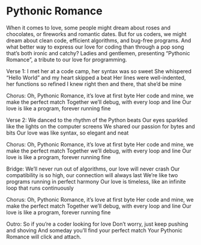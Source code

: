 # Pythonic Romance

When it comes to love, some people might dream about roses and chocolates, or fireworks and romantic dates. But for us coders, we might dream about clean code, efficient algorithms, and bug-free programs. And what better way to express our love for coding than through a pop song that’s both ironic and catchy? Ladies and gentlemen, presenting “Pythonic Romance”, a tribute to our love for programming.

Verse 1:
I met her at a code camp, her syntax was so sweet
She whispered “Hello World” and my heart skipped a beat
Her lines were well-indented, her functions so refined
I knew right then and there, that she’d be mine

Chorus:
Oh, Pythonic Romance, it’s love at first byte
Her code and mine, we make the perfect match
Together we’ll debug, with every loop and line
Our love is like a program, forever running fine

Verse 2:
We danced to the rhythm of the Python beats
Our eyes sparkled like the lights on the computer screens
We shared our passion for bytes and bits
Our love was like syntax, so elegant and neat

Chorus:
Oh, Pythonic Romance, it’s love at first byte
Her code and mine, we make the perfect match
Together we’ll debug, with every loop and line
Our love is like a program, forever running fine

Bridge:
We’ll never run out of algorithms, our love will never crash
Our compatibility is so high, our connection will always last
We’re like two programs running in perfect harmony
Our love is timeless, like an infinite loop that runs continuously

Chorus:
Oh, Pythonic Romance, it’s love at first byte
Her code and mine, we make the perfect match
Together we’ll debug, with every loop and line
Our love is like a program, forever running fine

Outro:
So if you’re a coder looking for love
Don’t worry, just keep pushing and shoving
And someday you’ll find your perfect match
Your Pythonic Romance will click and attach.